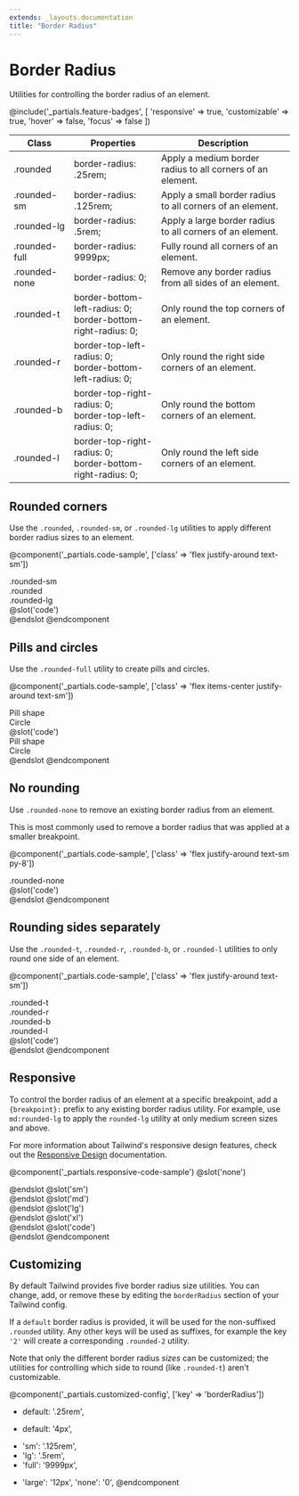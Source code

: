 ```yaml
---
extends: _layouts.documentation
title: "Border Radius"
---
```


# Border Radius

<div class="text-xl text-slate-light mb-4">
    Utilities for controlling the border radius of an element.
</div>

@include('_partials.feature-badges', [
    'responsive' => true,
    'customizable' => true,
    'hover' => false,
    'focus' => false
])

<div class="border-t border-grey-lighter">
    <table class="w-full text-left" style="border-collapse: collapse; table-layout: fixed;">
        <colgroup>
            <col class="w-1/6">
            <col class="w-1/3">
            <col class="w-1/2">
        </colgroup>
        <thead>
            <tr>
                <th class="text-sm font-semibold text-grey-darker p-2 bg-grey-lightest">Class</th>
                <th class="text-sm font-semibold text-grey-darker p-2 bg-grey-lightest">Properties</th>
                <th class="text-sm font-semibold text-grey-darker p-2 bg-grey-lightest">Description</th>
            </tr>
        </thead>
        <tbody class="align-baseline">
            <tr>
                <td class="p-2 border-t border-smoke font-mono text-xs text-purple-dark">.rounded</td>
                <td class="p-2 border-t border-smoke font-mono text-xs text-blue-dark">border-radius: .25rem;</td>
                <td class="p-2 border-t border-smoke text-sm text-grey-darker">Apply a medium border radius to all corners of an element.</td>
            </tr>
            <tr>
                <td class="p-2 border-t border-smoke-light font-mono text-xs text-purple-dark">.rounded-sm</td>
                <td class="p-2 border-t border-smoke-light font-mono text-xs text-blue-dark">border-radius: .125rem;</td>
                <td class="p-2 border-t border-smoke-light text-sm text-grey-darker">Apply a small border radius to all corners of an element.</td>
            </tr>
            <tr>
                <td class="p-2 border-t border-smoke-light font-mono text-xs text-purple-dark">.rounded-lg</td>
                <td class="p-2 border-t border-smoke-light font-mono text-xs text-blue-dark">border-radius: .5rem;</td>
                <td class="p-2 border-t border-smoke-light text-sm text-grey-darker">Apply a large border radius to all corners of an element.</td>
            </tr>
            <tr>
                <td class="p-2 border-t border-smoke-light font-mono text-xs text-purple-dark">.rounded-full</td>
                <td class="p-2 border-t border-smoke-light font-mono text-xs text-blue-dark">border-radius: 9999px;</td>
                <td class="p-2 border-t border-smoke-light text-sm text-grey-darker">Fully round all corners of an element.</td>
            </tr>
            <tr>
                <td class="p-2 border-t border-smoke-light font-mono text-xs text-purple-dark">.rounded-none</td>
                <td class="p-2 border-t border-smoke-light font-mono text-xs text-blue-dark">border-radius: 0;</td>
                <td class="p-2 border-t border-smoke-light text-sm text-grey-darker">Remove any border radius from all sides of an element.</td>
            </tr>
            <tr>
                <td class="p-2 border-t border-smoke-light font-mono text-xs text-purple-dark">.rounded-t</td>
                <td class="p-2 border-t border-smoke-light font-mono text-xs text-blue-dark">
                    border-bottom-left-radius: 0;<br>
                    border-bottom-right-radius: 0;
                </td>
                <td class="p-2 border-t border-smoke-light text-sm text-grey-darker">Only round the top corners of an element.</td>
            </tr>
            <tr>
                <td class="p-2 border-t border-smoke-light font-mono text-xs text-purple-dark">.rounded-r</td>
                <td class="p-2 border-t border-smoke-light font-mono text-xs text-blue-dark">
                    border-top-left-radius: 0;<br>
                    border-bottom-left-radius: 0;
                </td>
                <td class="p-2 border-t border-smoke-light text-sm text-grey-darker">Only round the right side corners of an element.</td>
            </tr>
            <tr>
                <td class="p-2 border-t border-smoke-light font-mono text-xs text-purple-dark">.rounded-b</td>
                <td class="p-2 border-t border-smoke-light font-mono text-xs text-blue-dark">
                    border-top-right-radius: 0;<br>
                    border-top-left-radius: 0;
                </td>
                <td class="p-2 border-t border-smoke-light text-sm text-grey-darker">Only round the bottom corners of an element.</td>
            </tr>
            <tr>
                <td class="p-2 border-t border-smoke-light font-mono text-xs text-purple-dark">.rounded-l</td>
                <td class="p-2 border-t border-smoke-light font-mono text-xs text-blue-dark">
                    border-top-right-radius: 0;<br>
                    border-bottom-right-radius: 0;
                </td>
                <td class="p-2 border-t border-smoke-light text-sm text-grey-darker">Only round the left side corners of an element.</td>
            </tr>
        </tbody>
    </table>
</div>

## Rounded corners

Use the `.rounded`, `.rounded-sm`, or `.rounded-lg` utilities to apply different border radius sizes to an element.

@component('_partials.code-sample', ['class' => 'flex justify-around text-sm'])
<div class="bg-grey-light mr-3 p-4 rounded-sm">.rounded-sm</div>
<div class="bg-grey-light mr-3 p-4 rounded">.rounded</div>
<div class="bg-grey-light p-4 rounded-lg">.rounded-lg</div>
@slot('code')
<div class="rounded-sm"></div>
<div class="rounded"></div>
<div class="rounded-lg"></div>
@endslot
@endcomponent

## Pills and circles

Use the `.rounded-full` utility to create pills and circles.

@component('_partials.code-sample', ['class' => 'flex items-center justify-around text-sm'])
<div class="bg-grey-light mr-3 py-2 px-4 rounded-full">Pill shape</div>
<div class="bg-grey-light h-16 w-16 rounded-full flex items-center justify-center">Circle</div>
@slot('code')
<div class="rounded-full py-2 px-4">Pill shape</div>
<div class="rounded-full h-16 w-16 flex items-center justify-center">Circle</div>
@endslot
@endcomponent

## No rounding

Use `.rounded-none` to remove an existing border radius from an element.

This is most commonly used to remove a border radius that was applied at a smaller breakpoint.

@component('_partials.code-sample', ['class' => 'flex justify-around text-sm py-8'])
<div class="p-4 rounded-none bg-grey-light">.rounded-none</div>
@slot('code')
<div class="rounded-none"></div>
@endslot
@endcomponent

## Rounding sides separately

Use the `.rounded-t`, `.rounded-r`, `.rounded-b`, or `.rounded-l` utilities to only round one side of an element.

@component('_partials.code-sample', ['class' => 'flex justify-around text-sm'])
<div class="bg-grey-light mr-3 p-4 rounded-lg rounded-t">.rounded-t</div>
<div class="bg-grey-light mr-3 p-4 rounded-lg rounded-r">.rounded-r</div>
<div class="bg-grey-light mr-3 p-4 rounded-lg rounded-b">.rounded-b</div>
<div class="bg-grey-light p-4 rounded-lg rounded-l">.rounded-l</div>
@slot('code')
<div class="rounded-lg rounded-t"></div>
<div class="rounded-lg rounded-r"></div>
<div class="rounded-lg rounded-b"></div>
<div class="rounded-lg rounded-l"></div>
@endslot
@endcomponent

## Responsive

To control the border radius of an element at a specific breakpoint, add a `{breakpoint}:` prefix to any existing border radius utility. For example, use `md:rounded-lg` to apply the `rounded-lg` utility at only medium screen sizes and above.

For more information about Tailwind's responsive design features, check out the [Responsive Design](/workflow/responsive-design) documentation.

@component('_partials.responsive-code-sample')
@slot('none')
<div class="flex justify-center">
    <div class="bg-grey w-12 h-12 rounded"></div>
</div>
@endslot
@slot('sm')
<div class="flex justify-center">
    <div class="bg-grey w-12 h-12 rounded rounded-t"></div>
</div>
@endslot
@slot('md')
<div class="flex justify-center">
    <div class="bg-grey w-12 h-12 rounded-lg rounded-b"></div>
</div>
@endslot
@slot('lg')
<div class="flex justify-center">
    <div class="bg-grey w-12 h-12 rounded-none"></div>
</div>
@endslot
@slot('xl')
<div class="flex justify-center">
    <div class="bg-grey w-12 h-12 rounded rounded-r"></div>
</div>
@endslot
@slot('code')
<div class="none:rounded sm:rounded-t md:rounded-lg md:rounded-b lg:rounded-none xl:rounded xl:rounded-r ...">
    <!-- ... -->
</div>
@endslot
@endcomponent

## Customizing

By default Tailwind provides five border radius size utilities. You can change, add, or remove these by editing the `borderRadius` section of your Tailwind config.

If a `default` border radius is provided, it will be used for the non-suffixed `.rounded` utility. Any other keys will be used as suffixes, for example the key `'2'` will create a corresponding `.rounded-2` utility.

Note that only the different border radius *sizes* can be customized; the utilities for controlling which side to round (like `.rounded-t`) aren't customizable.

@component('_partials.customized-config', ['key' => 'borderRadius'])
- default: '.25rem',
+ default: '4px',
- 'sm': '.125rem',
- 'lg': '.5rem',
- 'full': '9999px',
+ 'large': '12px',
  'none': '0',
@endcomponent

